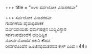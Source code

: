 +++
title = "೦೪೪ ಸರ್ವಲೋಕ ವಿನಾಶಕರವೀ"

+++
ಸರ್ವಲೋಕ ವಿನಾಶಕರವೀ  
ಗುರ್ವಣೆಯ ದೈವಾಭಿಪಾಕಕೆ  
ದರ್ವಿಯಾಯಿತು ಧರ್ಮಪುತ್ರನ ಬುದ್ಧಿವಿಸ್ತಾರ   
ಸರ್ವಜನವೊಂದೆಸೆ ಯುಧಿಷ್ಟಿರ  
ನೋರ್ವನೊಂದೆಸೆ ಶಕುನಿ ಕೌರವ  
ರೀರ್ವರೊಂದೆಸೆ ಜೂಜಿನಭಿಮತರಸವ ಕೇಳ್ ಎಂದ    ॥44॥